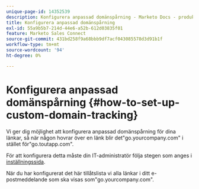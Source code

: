 ```yaml
---
unique-page-id: 14352539
description: Konfigurera anpassad domänspårning - Marketo Docs - produktdokumentation
title: Konfigurera anpassad domänspårning
exl-id: 55a9b5b7-214d-44e6-a52b-612d03835f01
feature: Marketo Sales Connect
source-git-commit: 431bd258f9a68bbb9df7acf043085578d3d91b1f
workflow-type: tm+mt
source-wordcount: '94'
ht-degree: 0%

---
```


# Konfigurera anpassad domänspårning {#how-to-set-up-custom-domain-tracking}

Vi ger dig möjlighet att konfigurera anpassad domänspårning för dina länkar, så när någon hovrar över en länk blir det&quot;go.yourcompany.com&quot; i stället för&quot;go.toutapp.com&quot;.

För att konfigurera detta måste din IT-administratör följa stegen som anges i [inställningssida](https://toutapp.com/custom_tracking_domain).

När du har konfigurerat det här tillåtslista vi alla länkar i ditt e-postmeddelande som ska visas som&quot;go.yourcompany.com&quot;.
